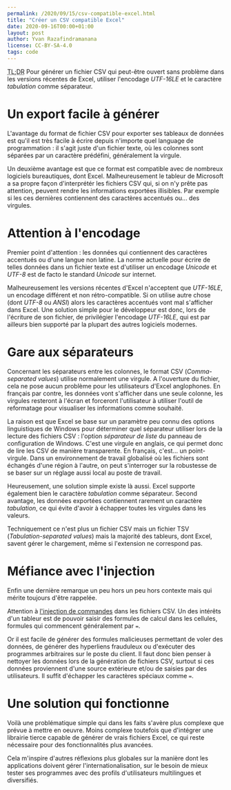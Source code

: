 ```yaml
---
permalink: /2020/09/15/csv-compatible-excel.html
title: "Créer un CSV compatible Excel"
date: 2020-09-16T00:00+01:00
layout: post
author: Yvan Razafindramanana
license: CC-BY-SA-4.0
tags: code
---
```


<acronym title="En résumé... (Too long; Didn't Read)">TL;DR</acronym>
Pour générer un fichier CSV qui peut-être ouvert sans problème dans les versions récentes de Excel, utiliser l'encodage _UTF-16LE_ et le caractère _tabulation_ comme séparateur.

<!--more-->

# Un export facile à générer

L'avantage du format de fichier CSV pour exporter ses tableaux de données est qu'il est très facile à écrire depuis n'importe quel language de programmation&nbsp;: il s'agit juste d'un fichier texte, où les colonnes sont séparées par un caractère prédéfini, généralement la virgule.

Un deuxième avantage est que ce format est compatible avec de nombreux logiciels bureautiques, dont Excel. Malheureusement le tableur de Microsoft a sa propre façon d'interprétér les fichiers CSV qui, si on n'y prête pas attention, peuvent rendre les informations exportées illisibles. Par exemple si les ces dernières contiennent des caractères accentués ou... des virgules.

# Attention à l'encodage

Premier point d'attention&nbsp;: les données qui contiennent des caractères accentués ou d'une langue non latine. La norme actuelle pour écrire de telles données dans un fichier texte est d'utiliser un encodage _Unicode_ et _UTF-8_ est de facto le standard _Unicode_ sur internet.

Malheureusement les versions récentes d'Excel n'acceptent que _UTF-16LE_, un encodage différent et non rétro-compatible. Si on utilise autre chose (dont _UTF-8_ ou _ANSI_) alors les caractères accentués vont mal s'afficher dans Excel. Une solution simple pour le développeur est donc, lors de l'écriture de son fichier, de privilégier l'encodage _UTF-16LE_, qui est par ailleurs bien supporté par la plupart des autres logiciels modernes.

# Gare aux séparateurs

Concernant les séparateurs entre les colonnes, le format CSV (_Comma-separated values_) utilise normalement une virgule. A l'ouverture du fichier, cela ne pose aucun problème pour les utilisateurs d'Excel anglophones. En français par contre, les données vont s'afficher dans une seule colonne, les virgules resteront à l'écran et forceront l'utilisateur à utiliser l'outil de reformatage pour visualiser les informations comme souhaité.

La raison est que Excel se base sur un paramètre peu connu des options linguistiques de Windows pour déterminer quel séparateur utiliser lors de la lecture des fichiers CSV&nbsp;: l'option _séparateur de liste_ du panneau de configuration de Windows. C'est une virgule en anglais, ce qui permet donc de lire les CSV de manière transparente. En français, c'est... un point-virgule. Dans un environnement de travail globalisé où les fichiers sont échangés d'une région à l'autre, on peut s'interroger sur la robustesse de se baser sur un réglage aussi local au poste de travail.

Heureusement, une solution simple existe là aussi. Excel supporte également bien le caractère _tabulation_ comme séparateur. Second avantage, les données exportées contiennent rarement un caractère _tabulation_, ce qui évite d'avoir à échapper toutes les virgules dans les valeurs.

Techniquement ce n'est plus un fichier CSV mais un fichier TSV (_Tabulation-separated values_) mais la majorité des tableurs, dont Excel, savent gérer le chargement, même si l'extension ne correspond pas.

# Méfiance avec l'injection

Enfin une dernière remarque un peu hors un peu hors contexte mais qui mérite toujours d'être rappelée.

Attention à [l'injection de commandes](https://owasp.org/www-community/attacks/CSV_Injection) dans les fichiers CSV. Un des intérêts d'un tableur est de pouvoir saisir des formules de calcul dans les cellules, formules qui commencent généralement par `=`.

Or il est facile de générer des formules malicieuses permettant de voler des données, de générer des hyperliens frauduleux ou d'exécuter des programmes arbitraires sur le poste du client. Il faut donc bien penser à nettoyer les données lors de la génération de fichiers CSV, surtout si ces données proviennent d'une source extérieure et/ou de saisies par des utilisateurs. Il suffit d'échapper les caractères spéciaux comme `=`.

# Une solution qui fonctionne

Voilà une problématique simple qui dans les faits s'avère plus complexe que prévue à mettre en oeuvre. Moins complexe toutefois que d'intégrer une librairie tierce capable de générer de vrais fichiers Excel, ce qui reste nécessaire pour des fonctionnalités plus avancées.

Cela m'inspire d'autres réflexions plus globales sur la manière dont les applications doivent gérer l'internationalisation, sur le besoin de mieux tester ses programmes avec des profils d'utilisateurs multilingues et diversifiés.
